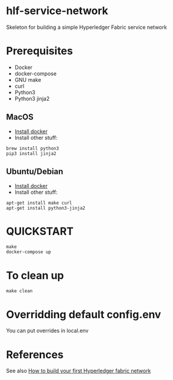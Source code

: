 # hlf-service-network
Skeleton for building a simple Hyperledger Fabric service network

# Prerequisites
* Docker
* docker-compose
* GNU make
* curl
* Python3
* Python3 jinja2

## MacOS
* [Install docker](https://store.docker.com/editions/community/docker-ce-desktop-mac)
* Install other stuff:
```
brew install python3
pip3 install jinja2
```

## Ubuntu/Debian
* [Install docker](https://docs.docker.com/install/linux/docker-ce/ubuntu/#install-using-the-repository)
* Install other stuff:
```
apt-get install make curl
apt-get install python3-jinja2
```

# QUICKSTART
```
make
docker-compose up
```

# To clean up
```
make clean
```

# Overridding default config.env

You can put overrides in local.env

# References
See also [How to build your first Hyperledger fabric network](https://chainhero.io/2018/04/tutorial-hyperledger-fabric-how-to-build-your-first-network/)

